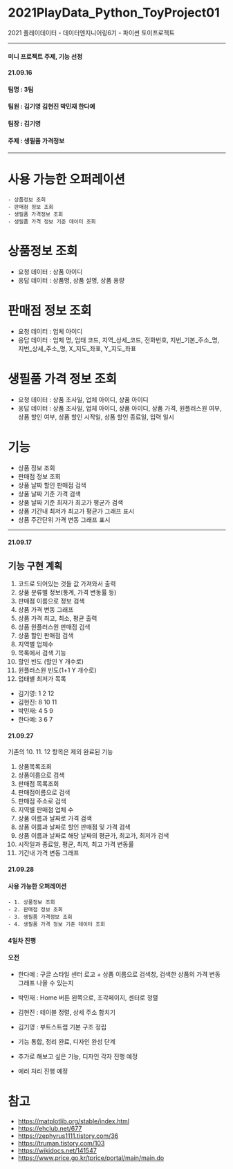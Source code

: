 # 2021PlayData_Python_ToyProject01
2021 플레이데이터 - 데이터엔지니어링6기 - 파이썬 토이프로젝트

---------------------
####  미니 프로젝트 주제, 기능 선정 
#### 21.09.16
#### 팀명 : 3팀 
#### 팀원 : 김기영 김현진 박민재 한다예 
#### 팀장 : 김기영 
#### 주제 : 생필품 가격정보

---------------------

# 사용 가능한 오퍼레이션 
    - 상품정보 조회
    - 판매점 정보 조회
    - 생필품 가격정보 조회
    - 생필품 가격 정보 기준 데이터 조회
 
# 상품정보 조회

- 요청 데이터 : 상품 아이디 
- 응답 데이터 : 상품명, 상품 설명, 상품 용량

# 판매점 정보 조회 
- 요청 데이터 : 업체 아이디
- 응답 데이터 : 업체 명, 업태 코드, 지역_상세_코드, 전화번호, 지번_기본_주소_명, 지번_상세_주소_명,
            X_지도_좌표, Y_지도_좌표       

# 생필품 가격 정보 조회
- 요청 데이터 : 상품 조사일, 업체 아이디, 상품 아이디 
- 응답 데이터 : 상품 조사일, 업체 아이디, 상품 아이디, 상품 가격, 원플러스원 여부, 
            상품 할인 여부, 상품 할인 시작일, 상품 할인 종료일, 입력 일시
 
# 기능
- 상품 정보 조회
- 판매점 정보 조회
- 상품 날짜 할인 판매점 검색
- 상품 날짜 기준 가격 검색
- 상품 날짜 기준 최저가 최고가 평균가 검색
- 상품 기간내 최저가 최고가 평균가 그래프 표시
- 상품 주간단위 가격 변동 그래프 표시

---------------------

#### 21.09.17

## 기능 구현 계획
1. 코드로 되어있는 것들 값 가져와서 출력
2. 상품 분류별 정보(통계, 가격 변동률 등)
3. 판매점 이름으로 정보 검색
4. 상품 가격 변동 그래프
5. 상품 가격 최고, 최소, 평균 출력
6. 상품 원플러스원 판매점 검색
7. 상품 할인 판매점 검색
8. 지역별 업체수
9. 목록에서 검색 기능
10. 할인 빈도 (할인 Y 개수로)
11. 원플러스원 빈도(1+1 Y 개수로)
12. 업태별 최저가 목록

- 김기영: 1 2 12
- 김현진: 8 10 11
- 박민재: 4 5 9
- 한다예: 3 6 7

#### 21.09.27
기존의 10. 11. 12 항목은 제외
완료된 기능
1. 상품목록조회
2. 상품이름으로 검색
3. 판매점 목록조회
4. 판매점이름으로 검색
5. 판매점 주소로 검색
6. 지역별 판매점 업체 수
7. 상품 이름과 날짜로 가격 검색
8. 상품 이름과 날짜로 할인 판매점 및 가격 검색
9. 상품 이름과 날짜로 해당 날짜의 평균가, 최고가, 최저가 검색
10. 시작일과 종료일, 평균, 최저, 최고 가격 변동률
11. 기간내 가격 변동 그래프

#### 21.09.28
#### 사용 가능한 오퍼레이션 
    - 1. 상품정보 조회
    - 2. 판매점 정보 조회
    - 3. 생필품 가격정보 조회
    - 4. 생필품 가격 정보 기준 데이터 조회

#### 4일차 진행
#### 오전  
- 한다예 : 구글 스타일 센터 로고 + 상품 이름으로 검색창, 검색한 상품의 가격 변동 그래프 나올 수 있는지 
- 박민재 : Home 버튼 왼쪽으로, 조각페이지, 센터로 정렬 
- 김현진 : 테이블 정렬, 상세 주소 합치기  
- 김기영 : 부트스트랩 기본 구조 정립

- 기능 통합, 정리 완료, 디자인 완성 단계 
- 추가로 해보고 싶은 기능, 디자인 각자 진행 예정 
- 에러 처리 진행 예정

# 참고 
- https://matplotlib.org/stable/index.html
- https://ehclub.net/677
- https://zephyrus1111.tistory.com/36
- https://truman.tistory.com/103
- https://wikidocs.net/141547
- https://www.price.go.kr/tprice/portal/main/main.do
